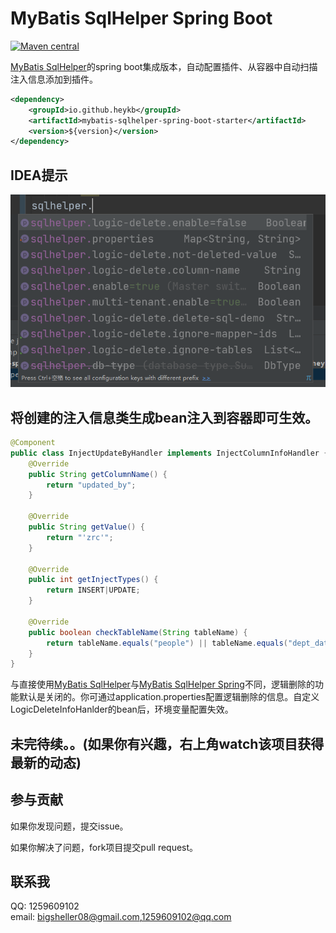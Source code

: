 # MyBatis SqlHelper Spring Boot

[![Maven central](https://maven-badges.herokuapp.com/maven-central/io.github.heykb/mybatis-sqlhelper-spring-boot-starter/badge.svg)](https://maven-badges.herokuapp.com/maven-central/io.github.heykb/mybatis-sqlhelper-spring-boot-starter)

[MyBatis SqlHelper](https://github.com/heykb/mybatis-sqlhelper)的spring boot集成版本，自动配置插件、从容器中自动扫描注入信息添加到插件。

~~~xml
<dependency>
    <groupId>io.github.heykb</groupId>
    <artifactId>mybatis-sqlhelper-spring-boot-starter</artifactId>
    <version>${version}</version>
</dependency>
~~~

## IDEA提示
![属性提示](images/sqlhelperTip.png)

## 将创建的注入信息类生成bean注入到容器即可生效。
~~~java
@Component
public class InjectUpdateByHandler implements InjectColumnInfoHandler {
    @Override
    public String getColumnName() {
        return "updated_by";
    }

    @Override
    public String getValue() {
        return "'zrc'";
    }

    @Override
    public int getInjectTypes() {
        return INSERT|UPDATE;
    }
  
    @Override
    public boolean checkTableName(String tableName) {
        return tableName.equals("people") || tableName.equals("dept_data_test");
    }
}
~~~

与直接使用[MyBatis SqlHelper](https://github.com/heykb/mybatis-sqlhelper)与[MyBatis SqlHelper Spring](https://github.com/heykb/mybatis-sqlhelper-spring)不同，逻辑删除的功能默认是关闭的。你可通过application.properties配置逻辑删除的信息。自定义LogicDeleteInfoHanlder的bean后，环境变量配置失效。

## 未完待续。。(如果你有兴趣，右上角watch该项目获得最新的动态)
 
## 参与贡献

如果你发现问题，提交issue。

如果你解决了问题，fork项目提交pull request。

## 联系我
QQ: 1259609102<br>
email: bigsheller08@gmail.com,1259609102@qq.com